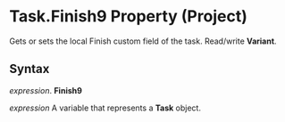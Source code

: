 
# Task.Finish9 Property (Project)

Gets or sets the local Finish custom field of the task. Read/write  **Variant**.


## Syntax

 _expression_. **Finish9**

 _expression_ A variable that represents a **Task** object.

